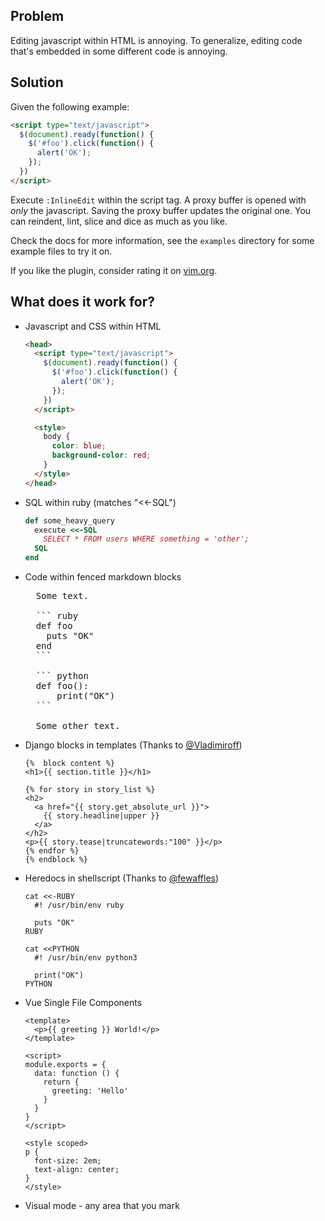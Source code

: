 ## Problem

Editing javascript within HTML is annoying. To generalize, editing code that's
embedded in some different code is annoying.

## Solution

Given the following example:

``` html
<script type="text/javascript">
  $(document).ready(function() {
    $('#foo').click(function() {
      alert('OK');
    });
  })
</script>
```

Execute `:InlineEdit` within the script tag. A proxy buffer is opened with
*only* the javascript. Saving the proxy buffer updates the original one. You
can reindent, lint, slice and dice as much as you like.

Check the docs for more information, see the `examples` directory for some
example files to try it on.

If you like the plugin, consider rating it on [vim.org](http://www.vim.org/scripts/script.php?script_id=3829).

## What does it work for?

- Javascript and CSS within HTML

  ``` html
  <head>
    <script type="text/javascript">
      $(document).ready(function() {
        $('#foo').click(function() {
          alert('OK');
        });
      })
    </script>

    <style>
      body {
        color: blue;
        background-color: red;
      }
    </style>
  </head>
  ```

- SQL within ruby (matches "<<-SQL")

  ``` ruby
  def some_heavy_query
    execute <<-SQL
      SELECT * FROM users WHERE something = 'other';
    SQL
  end
  ```

- Code within fenced markdown blocks

  <pre>
    Some text.

    ``` ruby
    def foo
      puts "OK"
    end
    ```

    ``` python
    def foo():
        print("OK")
    ```

    Some other text.
  </pre>

- Django blocks in templates (Thanks to [@Vladimiroff](https://github.com/Vladimiroff))

  ``` htmldjango
  {%  block content %}
  <h1>{{ section.title }}</h1>

  {% for story in story_list %}
  <h2>
    <a href="{{ story.get_absolute_url }}">
      {{ story.headline|upper }}
    </a>
  </h2>
  <p>{{ story.tease|truncatewords:"100" }}</p>
  {% endfor %}
  {% endblock %}
  ```

- Heredocs in shellscript (Thanks to [@fewaffles](https://github.com/fewaffles))

  ```
  cat <<-RUBY
    #! /usr/bin/env ruby

    puts "OK"
  RUBY

  cat <<PYTHON
    #! /usr/bin/env python3

    print("OK")
  PYTHON
  ```

- Vue Single File Components

  ```vue
  <template>
    <p>{{ greeting }} World!</p>
  </template>

  <script>
  module.exports = {
    data: function () {
      return {
        greeting: 'Hello'
      }
    }
  }
  </script>

  <style scoped>
  p {
    font-size: 2em;
    text-align: center;
  }
  </style>
  ```

- Visual mode - any area that you mark
